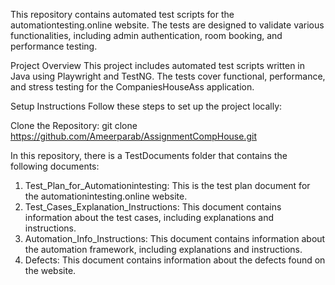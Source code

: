 This repository contains automated test scripts for the automationtesting.online website. 
The tests are designed to validate various functionalities, including admin authentication, room booking, and performance testing.

Project Overview
This project includes automated test scripts written in Java using Playwright  and TestNG. 
The tests cover functional, performance, and stress testing for the CompaniesHouseAss application.

Setup Instructions
Follow these steps to set up the project locally:

Clone the Repository:
git clone https://github.com/Ameerparab/AssignmentCompHouse.git

In this repository, there is a TestDocuments folder that contains the following documents:

1) Test_Plan_for_Automationintesting: This is the test plan document for the automationintesting.online website.
2) Test_Cases_Explanation_Instructions: This document contains information about the test cases, including explanations and instructions.
3) Automation_Info_Instructions: This document contains information about the automation framework, including explanations and instructions.
4) Defects: This document contains information about the defects found on the website.
